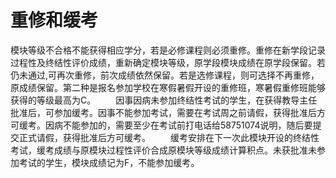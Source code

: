 # 重修和缓考

模块等级不合格不能获得相应学分，若是必修课程则必须重修。重修在新学段记录过程性及终结性评价成绩，重新确定模块等级，原学段模块成绩在原学段保留。若仍未通过,可再次重修，前次成绩依然保留。若是选修课程，则可选择不再重修，原成绩保留。第二种是报名参加学校在寒假暑假开设的重修班，寒暑假重修班能够获得的等级最高为C。
　　因事因病未参加终结性考试的学生，在获得教导主任批准后，可参加缓考。因事不能参加考试，需要在考试周之前请假，获得批准后方可缓考。因病不能参加的，需要至少在考试前打电话给58751074说明，随后要提交正式请假，获得批准后方可缓考。
　　缓考安排在下一次此模块开设的终结性考试，缓考成绩与原模块过程性评价合成原模块等级成绩计算积点。未获批准未参加考试的学生，模块成绩记为F，不能参加缓考。
